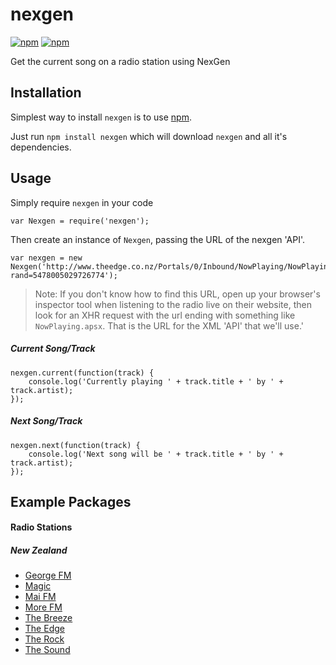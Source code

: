 # nexgen 

[![npm](https://img.shields.io/npm/v/nexgen.svg?style=flat-square)](https://www.npmjs.com/package/nexgen) [![npm](https://img.shields.io/npm/dm/nexgen.svg?style=flat-square)](https://www.npmjs.com/package/nexgen)

Get the current song on a radio station using NexGen



## Installation

Simplest way to install `nexgen` is to use [npm](https://npmjs.com).

Just run `npm install nexgen` which will download `nexgen` and all it's dependencies.

## Usage

Simply require `nexgen` in your code

```
var Nexgen = require('nexgen');
```

Then create an instance of `Nexgen`, passing the URL of the nexgen 'API'.

```
var nexgen = new Nexgen('http://www.theedge.co.nz/Portals/0/Inbound/NowPlaying/NowPlaying.aspx?rand=5478005029726774');
```

> Note: If you don't know how to find this URL, open up your browser's inspector tool when listening to the radio live on their website, then look for an XHR request with the url ending with something like `NowPlaying.apsx`. That is the URL for the XML 'API' that we'll use.'

##### Current Song/Track

```
nexgen.current(function(track) {
    console.log('Currently playing ' + track.title + ' by ' + track.artist);
});
```

##### Next Song/Track

```
nexgen.next(function(track) {
    console.log('Next song will be ' + track.title + ' by ' + track.artist);
});
```

## Example Packages

#### Radio Stations

##### New Zealand

- [George FM](https://github.com/samwalshnz/nexgen-georgefm)
- [Magic](https://github.com/samwalshnz/nexgen-magic)
- [Mai FM](https://github.com/samwalshnz/nexgen-maifm)
- [More FM](https://github.com/samwalshnz/nexgen-morefm)
- [The Breeze](https://github.com/samwalshnz/nexgen-thebreeze)
- [The Edge](https://github.com/samwalshnz/nexgen-theedge)
- [The Rock](https://github.com/samwalshnz/nexgen-therock)
- [The Sound](https://github.com/samwalshnz/nexgen-thesound)

